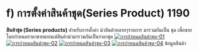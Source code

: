 # f)    การตั้งค่าสินค้าชุด(Series Product)  1190

**สินค้าชุด (Series products)** สำหรับการตั้งค่า นำสินค้าหลายๆรายการ
มารวมกันเป็น ชุด เพื่อขาย โดยกำหนดราคาขายแยกแต่สินค้านำมารวมกันเป็นราคาชุด
[![การกำหนดสินค้าชุด-01](http://www.smlaccount.com/manual/wp-content/uploads/2017/11/การกำหนดสินค้าชุด-01.jpg)](http://www.smlaccount.com/manual/wp-content/uploads/2017/11/การกำหนดสินค้าชุด-01.jpg)
[![การกำหนดสินค้าชุด-02](http://www.smlaccount.com/manual/wp-content/uploads/2017/11/การกำหนดสินค้าชุด-02.jpg)](http://www.smlaccount.com/manual/wp-content/uploads/2017/11/การกำหนดสินค้าชุด-02.jpg)
[![การกำหนดสินค้าชุด-03](http://www.smlaccount.com/manual/wp-content/uploads/2017/11/การกำหนดสินค้าชุด-03.jpg)](http://www.smlaccount.com/manual/wp-content/uploads/2017/11/การกำหนดสินค้าชุด-03.jpg)
[![การกำหนดสินค้าชุด-04](http://www.smlaccount.com/manual/wp-content/uploads/2017/11/การกำหนดสินค้าชุด-04.jpg)](http://www.smlaccount.com/manual/wp-content/uploads/2017/11/การกำหนดสินค้าชุด-04.jpg)   ข้อมูลสินค้า  

